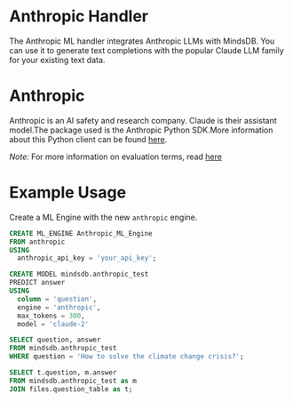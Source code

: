 # Anthropic Handler
The Anthropic ML handler integrates Anthropic LLMs with MindsDB. You can use it to generate text completions with the popular Claude LLM family for your existing text data.

# Anthropic
Anthropic is an AI safety and research company. Claude is their assistant model.The package used is the Anthropic Python SDK.More information about this Python client can be found [here](https://github.com/anthropics/anthropic-sdk-python).

*Note:* For more information on evaluation terms, read [here](https://docs.anthropic.com/claude/reference/getting-started-with-the-api#evaluation--going-live-with-the-api)


# Example Usage

Create a ML Engine with the new `anthropic` engine.

~~~~sql
CREATE ML_ENGINE Anthropic_ML_Engine
FROM anthropic
USING
  anthropic_api_key = 'your_api_key';
~~~~

~~~ sql
CREATE MODEL mindsdb.anthropic_test
PREDICT answer
USING
  column = 'question',
  engine = 'anthropic',
  max_tokens = 300,
  model = 'claude-2'
~~~

~~~ sql
SELECT question, answer
FROM mindsdb.anthropic_test
WHERE question = 'How to solve the climate change crisis?';
~~~

~~~ sql
SELECT t.question, m.answer
FROM mindsdb.anthropic_test as m
JOIN files.question_table as t;
~~~~
